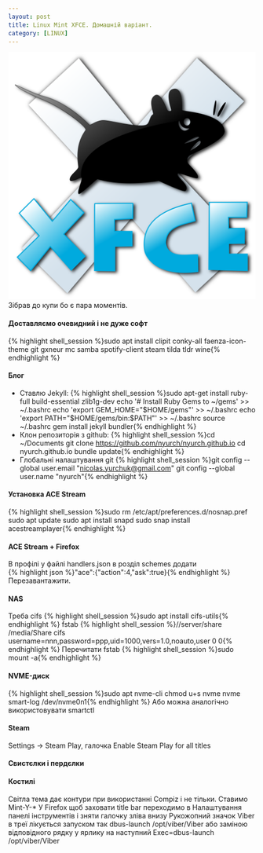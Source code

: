 ```yaml
---
layout: post
title: Linux Mint XFCE. Домашній варіант.
category: [LINUX]
---
```

![linux logo](/assets/media/xfce.svg?style=head)  
Зібрав до купи бо є пара моментів.<!--more-->  
#### Доставляємо очевидний і не дуже софт
{% highlight shell_session %}sudo apt install clipit conky-all faenza-icon-theme git gxneur mc samba spotify-client steam tilda tldr wine{% endhighlight %}

#### Блог
- Ставлю Jekyll:
{% highlight shell_session %}sudo apt-get install ruby-full build-essential zlib1g-dev
echo '# Install Ruby Gems to ~/gems' >> ~/.bashrc
echo 'export GEM_HOME="$HOME/gems"' >> ~/.bashrc
echo 'export PATH="$HOME/gems/bin:$PATH"' >> ~/.bashrc
source ~/.bashrc
gem install jekyll bundler{% endhighlight %}
- Клон репозиторія з github:
{% highlight shell_session %}cd ~/Documents
git clone https://github.com/nyurch/nyurch.github.io
cd nyurch.github.io
bundle update{% endhighlight %}
- Глобальні налаштування git
{% highlight shell_session %}git config --global user.email "nicolas.yurchuk@gmail.com"
git config --global user.name "nyurch"{% endhighlight %}

#### Установка ACE Stream
{% highlight shell_session %}sudo rm /etc/apt/preferences.d/nosnap.pref
sudo apt update
sudo apt install snapd
sudo snap install acestreamplayer{% endhighlight %}

#### ACE Stream + Firefox
В профілі у файлі handlers.json в розділ schemes додати  
{% highlight json %}"ace":{"action":4,"ask":true}{% endhighlight %}
Перезавантажити.

#### NAS
Треба cifs
{% highlight shell_session %}sudo apt install cifs-utils{% endhighlight %}
fstab
{% highlight shell_session %}//server/share /media/Share cifs username=nnn,password=ppp,uid=1000,vers=1.0,noauto,user 0 0{% endhighlight %}
Перечитати fstab
{% highlight shell_session %}sudo mount -a{% endhighlight %}

#### NVME-диск
{% highlight shell_session %}sudo apt nvme-cli
chmod u+s nvme
nvme smart-log /dev/nvme0n1{% endhighlight %}
Або можна аналогічно використовувати smartctl

#### Steam
Settings -> Steam Play, галочка Enable Steam Play for all titles

#### Свистєлки і пердєлки


#### Костилі
Світла тема дає контури при використанні Compiz і не тільки. Ставимо Mint-Y-*
У Firefox щоб заховати title bar переходимо в Налаштування панелі інструментів і зняти галочку зліва внизу
Рукожопний значок Viber в треї лікується запуском так dbus-launch /opt/viber/Viber або заміною відповідного рядку у ярлику на наступний
Exec=dbus-launch /opt/viber/Viber
